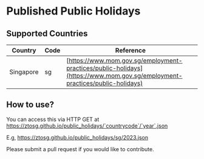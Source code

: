# Published Public Holidays

## Supported Countries

| Country | Code | Reference |
|---|---|---|
| Singapore | sg | [https://www.mom.gov.sg/employment-practices/public-holidays](https://www.mom.gov.sg/employment-practices/public-holidays) |

## How to use?

You can access this via HTTP GET at https://ztosg.github.io/public_holidays/`countrycode`/`year`.json

E.g, https://ztosg.github.io/public_holidays/sg/2023.json


Please submit a pull request if you would like to contribute.

